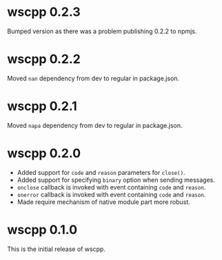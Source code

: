 # wscpp 0.2.3

Bumped version as there was a problem publishing 0.2.2 to npmjs.

# wscpp 0.2.2

Moved `nan` dependency from dev to regular in package.json.

# wscpp 0.2.1

Moved `napa` dependency from dev to regular in package.json.

# wscpp 0.2.0

* Added support for `code` and `reason` parameters for `close()`.
* Added support for specifying `binary` option when sending messages.
* `onclose` callback is invoked with event containing `code` and `reason`.
* `onerror` callback is invoked with event containing `code` and `reason`.
* Made require mechanism of native module part more robust.

# wscpp 0.1.0

This is the initial release of wscpp.
